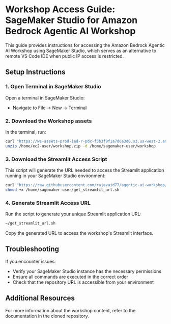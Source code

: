 # Workshop Access Guide: SageMaker Studio for Amazon Bedrock Agentic AI Workshop

This guide provides instructions for accessing the Amazon Bedrock Agentic AI Workshop using SageMaker Studio, which serves as an alternative to remote VS Code IDE when public IP access is restricted.

## Setup Instructions

### 1. Open Terminal in SageMaker Studio

Open a terminal in SageMaker Studio:
- Navigate to File → New → Terminal

### 2. Download the Workshop assets

In the terminal, run:

```bash
curl "https://ws-assets-prod-iad-r-pdx-f3b3f9f1a7d6a3d0.s3.us-west-2.amazonaws.com/5d74d234-0149-4b82-982a-4c040b85d0f2/workshop_2.zip" -o "/home/sagemaker-user/workshop.zip"
unzip /home/ec2-user/workshop.zip -d /home/sagemaker-user/workshop
```

### 3. Download the Streamlit Access Script

This script will generate the URL needed to access the Streamlit application running in your SageMaker Studio environment:

```bash
curl "https://raw.githubusercontent.com/rajavaid77/agentic-ai-workshop/refs/heads/main/get_streamlit_url.sh" -o "/home/sagemaker-user/get_streamlit_url.sh"
chmod +x /home/sagemaker-user/get_streamlit_url.sh
```

### 4. Generate Streamlit Access URL

Run the script to generate your unique Streamlit application URL:

```bash
~/get_streamlit_url.sh
```

Copy the generated URL to access the workshop's Streamlit interface.

## Troubleshooting

If you encounter issues:
- Verify your SageMaker Studio instance has the necessary permissions
- Ensure all commands are executed in the correct order
- Check that the repository URL is accessible from your environment

## Additional Resources

For more information about the workshop content, refer to the documentation in the cloned repository.
